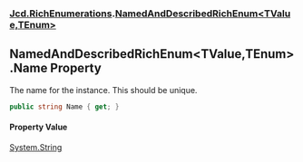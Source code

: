 ### [Jcd.RichEnumerations](Jcd.RichEnumerations.md 'Jcd.RichEnumerations').[NamedAndDescribedRichEnum&lt;TValue,TEnum&gt;](Jcd.RichEnumerations.NamedAndDescribedRichEnum_TValue,TEnum_.md 'Jcd.RichEnumerations.NamedAndDescribedRichEnum<TValue,TEnum>')

## NamedAndDescribedRichEnum<TValue,TEnum>.Name Property

The name for the instance. This should be unique.

```csharp
public string Name { get; }
```

#### Property Value
[System.String](https://docs.microsoft.com/en-us/dotnet/api/System.String 'System.String')